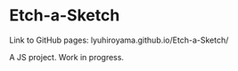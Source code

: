 # Etch-a-Sketch

Link to GitHub pages: lyuhiroyama.github.io/Etch-a-Sketch/

A JS project. Work in progress.